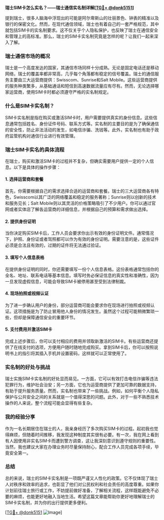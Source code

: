 **瑞士SIM卡怎么实名？——瑞士通信实名制详解[[TG💪+ @donk5151](https://t.me/s/donk5151)]**

提到瑞士，很多人脑海中浮现出的可能是阿尔卑斯山的壮丽景色、钟表的精准以及银行的保密文化。然而，在现代通信领域，瑞士也有着自己的一套严格规范，其中就包括SIM卡的实名制要求。这不仅关乎个人隐私保护，也反映了瑞士在通信安全和管理上的高标准。那么，瑞士的SIM卡实名制究竟是怎样的呢？让我们一起来深入了解。

### 瑞士通信市场的概况

瑞士是一个高度发达的国家，其通信市场同样十分成熟。无论是固定电话还是移动网络，瑞士的覆盖率都非常高，几乎每个角落都有稳定的信号覆盖。瑞士的通信服务主要由三大运营商提供：Swisscom、Sunrise和Salt Mobile。这些运营商提供的服务种类繁多，从基础通话和短信到高速数据流量应有尽有。然而，无论选择哪家运营商，使用SIM卡时都必须遵守严格的实名制规定。

### 什么是SIM卡实名制？

SIM卡实名制是指在购买或激活SIM卡时，用户需要提供真实的身份信息。这些信息通常包括姓名、身份证件号码、联系方式等。实名制的主要目的是为了确保通信的安全性，防止非法活动的发生，如电信诈骗、洗钱等。此外，实名制也有助于政府监管机构对通信行业进行有效管理。

### 瑞士SIM卡实名的具体流程

在瑞士，购买和激活SIM卡的过程并不复杂，但确实需要用户提供一定的个人信息。以下是具体的操作步骤：

#### 1. 选择运营商和套餐

首先，你需要根据自己的需求选择合适的运营商和套餐。瑞士的三大运营商各有特色，Swisscom以其广泛的网络覆盖和稳定的服务著称；Sunrise则以创新的技术和服务见长；Salt Mobile则以其灵活的价格策略吸引了不少用户。你可以通过官网或者实体店了解各运营商的详细信息，并根据自己的预算和需求做出选择。

#### 2. 提供身份证明

当你决定购买SIM卡后，工作人员会要求你出示有效的身份证明文件。通常情况下，护照、身份证或者驾照都可以作为有效的身份证明。需要注意的是，这些证件必须是合法且有效的，过期的证件将无法通过验证。

#### 3. 填写个人信息表格

在提供身份证明的同时，你还需要填写一份个人信息表格。这份表格通常包括你的全名、地址、联系电话等基本信息。填写时务必保证信息的真实性和准确性，因为一旦发现虚假信息，可能会导致SIM卡被停用甚至受到法律制裁。

#### 4. 现场拍照或视频认证

为了进一步确认用户的身份，部分运营商可能会要求你在现场进行拍照或视频认证。这项措施是为了防止冒用他人身份的情况发生。虽然这个过程可能稍微繁琐一些，但却是保障通信安全的重要环节。

#### 5. 支付费用并激活SIM卡

完成上述步骤后，你可以支付相应的费用并领取新激活的SIM卡。有些运营商还提供了在线支付的选项，方便用户随时随地完成购买。拿到SIM卡后，你可以按照说明书上的指引将其插入手机并设置密码，这样就可以正常使用了。

### 实名制的好处与挑战

瑞士实施SIM卡实名制的好处显而易见。一方面，它可以有效打击电信诈骗等违法犯罪行为，维护社会治安；另一方面，它也为运营商提供了更加可靠的数据支持，有助于提升服务质量。然而，实名制也带来了一些挑战。例如，如何平衡个人隐私保护与公共安全之间的关系就是一个值得深思的问题。此外，对于一些不熟悉技术操作的人来说，整个流程可能会显得有些复杂。

### 我的经验分享

作为一名长期居住在瑞士的人，我亲身经历了多次购买SIM卡的过程。起初我也觉得麻烦，但随着时间推移，我发现这种制度其实很有必要。有一次，我在网上看到有人因使用非实名SIM卡而遭到警方调查，这让我深刻意识到遵守规则的重要性。当然，我也建议大家在办理业务时尽量保持耐心，配合工作人员完成各项手续，毕竟安全第一。

### 总结

总的来说，瑞士的SIM卡实名制是一项既严谨又人性化的政策。它不仅体现了瑞士人对秩序和效率的追求，也彰显了他们对公民权利和社会责任的高度尊重。如果你计划前往瑞士旅行或工作，不妨提前做好准备，了解相关流程，这样既能避免不必要的麻烦，也能更好地融入当地生活。希望这篇文章能帮助你更好地理解瑞士的SIM卡实名制，并为你的出行提供更多便利。

[[TG💪+ @donk5151](https://t.me/s/donk5151) ![Image](https://i.postimg.cc/rwNCRYN7/Snipaste-2025-04-30-17-27-05.png)]
